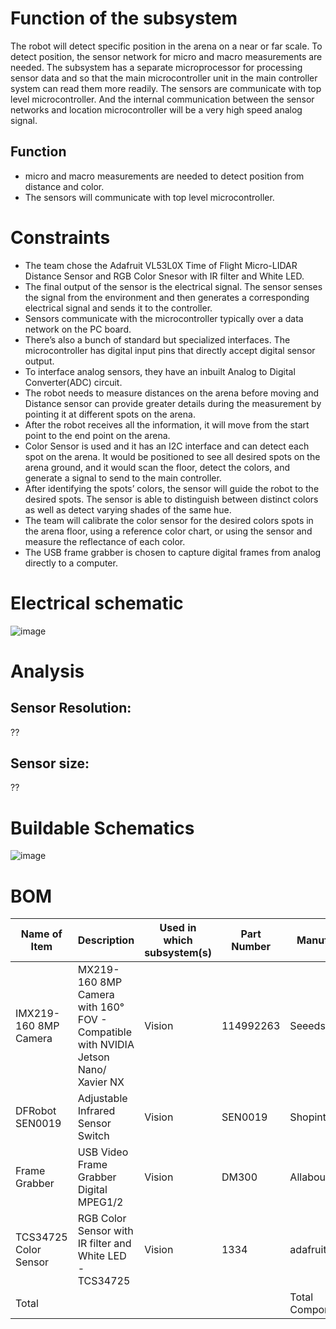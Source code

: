 # Function of the subsystem 

The robot will detect specific position in the arena on a near or far scale. To detect position, the sensor network for micro and macro measurements are needed. The subsystem has a separate microprocessor for processing sensor data and so that the main microcontroller unit in the main controller system can read them more readily. The sensors are communicate with top level microcontroller. And the internal communication between the sensor networks and location microcontroller will be a very high speed analog signal. 

## Function

-	micro and macro measurements are needed to detect position from distance and color.
-	The sensors will communicate with top level microcontroller.

# Constraints

- The team chose the Adafruit VL53L0X Time of Flight Micro-LIDAR Distance Sensor and RGB Color Snesor with IR filter and White LED. 
- The final output of the sensor is the electrical signal. The sensor senses the signal from the environment and then generates a corresponding electrical signal and sends it to the controller. 
- Sensors communicate with the microcontroller typically over a data network on the PC board. 
- There’s also a bunch of standard but specialized interfaces. The microcontroller has digital input pins that directly accept digital sensor output. 
- To interface analog sensors, they have an inbuilt Analog to Digital Converter(ADC) circuit. 
- The robot needs to measure distances on the arena before moving and Distance sensor can provide greater details during the measurement by pointing it at different spots on the arena.
- After the robot receives all the information, it will move from the start point to the end point on the arena. 
- Color Sensor is used and it has an I2C interface and can detect each spot on the arena. It would be positioned to see all desired spots on the arena ground, and it would scan the floor, detect the colors, and generate a signal to send to the main controller. 
- After identifying the spots’ colors, the sensor will guide the robot to the desired spots. The sensor is able to distinguish between distinct colors as well as detect varying shades of the same hue. 
- The team will calibrate the color sensor for the desired colors spots in the arena floor, using a reference color chart, or using the sensor and measure the reflectance of each color. 
- The USB frame grabber is chosen to capture digital frames from analog directly to a computer. 

# Electrical schematic

![image](https://user-images.githubusercontent.com/112426690/206012268-de87b7f5-e74b-4b6b-a0f0-57fd8a6225c6.png)

# Analysis 

## Sensor Resolution: 
??

## Sensor size: 
??

# Buildable Schematics 

![image](https://user-images.githubusercontent.com/112426690/206012248-b4077c5a-735d-4008-9b8c-3614c5440930.png)

# BOM

| Name of Item          | Description                                                                        | Used in which subsystem(s) | Part Number | Manufacturer     | Quantity | Price      | Total  |
|-----------------------|------------------------------------------------------------------------------------|----------------------------|-------------|------------------|----------|------------|--------|
| IMX219-160 8MP Camera | MX219-160 8MP Camera with 160° FOV - Compatible with NVIDIA Jetson Nano/ Xavier NX | Vision                     | 114992263   | Seeedstudio      | 1        | 22.9       | 22.9   |
| DFRobot SEN0019       | Adjustable Infrared Sensor Switch                                                  | Vision                     | SEN0019     | Shopintertex     | 1        | 10.99      | 10.99  |
| Frame Grabber         | USB Video Frame Grabber Digital MPEG1/2                                            | Vision                     | DM300       | Allaboutadapters | 1        | 23         | 23     |
| TCS34725 Color Sensor | RGB Color Sensor with IR filter and White LED - TCS34725                           | Vision                     | 1334        | adafruit         | 1        | 7.95       | 7.95   |
| Total                 |                                                                                    |                            |             | Total Components | 4        | Total Cost | 64.84 |

